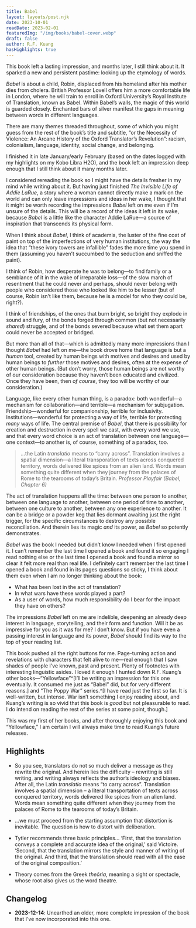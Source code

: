```yaml
---
title: Babel
layout: layouts/post.njk
date: 2023-10-01
readDate: 2023-02-01
featuredImg: "/img/books/babel-cover.webp"
draft: false
author: R.F. Kuang
hasHighlights: true
---
```


This book left a lasting impression, and months later, I still think about it. It sparked a new and persistent pastime: looking up the etymology of words.
<!-- excerpt -->

<section class="two-column">

*Babel* is about a child, Robin, displaced from his homeland after his mother dies from cholera. British Professor Lovell offers him a more comfortable life in London, where he will train to enroll in Oxford University’s Royal Institute of Translation, known as Babel. Within Babel’s walls, the magic of this world is guarded closely. Enchanted bars of silver manifest the gaps in meaning between words in different languages.

There are many themes threaded throughout, some of which you might guess from the rest of the book’s title and subtitle, “or the Necessity of Violence: An Arcane History of the Oxford Translator’s Revolution”: racism, colonialism, language, identity, social change, and belonging. 

I finished it in late January/early February (based on the dates logged with my highlights on my Kobo Libra H2O), and the book left an impression deep enough that I still think about it many months later. 

I considered rereading the book so I might have the details fresher in my mind while writing about it. But having just finished *The Invisible Life of Addie LaRue*, a story where a woman cannot directly make a mark on the world and can only leave impressions and ideas in her wake, I thought that it might be worth recording the impressions *Babel*  left on me even if I’m unsure of the details. This will be a record of the ideas it left in its wake, because *Babel* is a little like the character Addie LaRue—a source of inspiration that transcends its physical form.

When I think about *Babel*, I think of academia, the luster of the fine coat of paint on top of the imperfections of very human institutions, the way the idea that “these ivory towers are infallible” fades the more time you spend in them (assuming you haven’t succumbed to the seduction and sniffed the paint). 

I think of Robin, how desperate he was to belong—to find family or a semblance of it in the wake of irreparable loss—of the slow march of resentment that he could never and perhaps, should never belong with people who considered those who looked like him to be lesser (but of course, Robin isn’t like them, because he is a model for who they could be, right?). 

I think of friendships, of the ones that burn bright, so bright they explode in sound and fury, of the bonds forged through common (but not necessarily *shared*) struggle, and of the bonds severed because what set them apart could never be accepted or bridged.

But more than all of that—which is admittedly many more impressions than I thought *Babel* had left on me—the book drove home that language is but a *human* tool, created by human beings with motives and desires and used by human beings to *further* those motives and desires, often at the expense of other human beings. (But don’t worry, those human beings are not worthy of our consideration because they haven’t been educated and civilized. Once they have been, then *of course*, they too will be worthy of our consideration.)

Language, like every other human thing, is a paradox: both wonderful—a mechanism for collaboration—and terrible—a mechanism for subjugation. Friendship—wonderful for companionship, terrible for inclusivity. Institutions—wonderful for protecting a way of life, terrible for protecting *many* ways of life. The central premise of *Babel*, that there is possibility for creation and destruction in every spell we cast, with every word we use, and that every word choice is an act of translation between one language—one context—to another is, of course, something of a paradox, too.

> ...the Latin *translatio* means to “carry across”. Translation involves a spatial dimension—a literal transporation of texts across conquered territory, words delivered like spices from an alien land. Words mean something quite different when they journey from the palaces of Rome to the tearooms of today’s Britain.
<cite>Professor Playfair (Babel, Chapter 6)</cite>

The act of translation happens all the time: between one person to another, between one language to another, between one period of time to another, between one culture to another, between any one experience to another. It can be a bridge or a powder keg that lies dormant awaiting just the right trigger, for the specific circumstances to destroy any possible reconciliation. And therein lies its magic *and* its power, as *Babel* so potently demonstrates.

*Babel* was the book I needed but didn’t know I needed when I first opened it. I can’t remember the last time I opened a book and found it so engaging I read nothing else or the last time I opened a book and found a mirror so clear it felt more real than real life. I definitely can’t remember the last time I opened a book and found in its pages questions so sticky, I think about them even when I am no longer thinking about the book: 

* What has been lost in the act of translation? 
* In what wars have these words played a part? 
* As a user of words, how much responsibility do I bear for the impact they have on others?

The impressions *Babel* left on me are indelible, deepening an already deep interest in language, storytelling, and their form and function. Will it be as impressive for you as it was for me? I don’t know. But if you have even a passing interest in language and its power, *Babel* should find its way to the top of your reading list.

This book pushed all the right buttons for me. Page-turning action and revelations with characters that felt alive to me—real enough that I saw shades of people I’ve known, past and present. Plenty of footnotes with interesting linguistic asides. I loved it enough I hunted down R.F. Kuang’s other books—“Yellowface”^[I’ll be writing an impression for this one eventually. It consumed me just as “Babel” did, but for very different reasons.] and “The Poppy War” series.^[I have read just the first so far. It is well-written, but intense. War isn’t something I enjoy reading about, and Kuang’s writing is so vivid that this book is *good* but not pleasurable to read. I do intend on reading the rest of the series at some point, though.]

This was my first of her books, and after thoroughly enjoying this book and “Yellowface,” I am certain I will always make time to read Kuang’s future releases.

</section>

## Highlights
<div class="highlights">

* So you see, translators do not so much deliver a message as they rewrite the original. And herein lies the difficulty – rewriting is still writing, and writing always reflects the author’s ideology and biases. After all, the Latin *translatio* means “to carry across”. Translation involves a spatial dimension – a literal transportation of texts across conquered territory, words delivered like spices from an alien land. Words mean something quite different when they journey from the palaces of Rome to the tearooms of today’s Britain.

* ...we must proceed from the starting assumption that distortion is inevitable. The question is how to distort with deliberation.

* Tytler recommends three basic principles... ‘First, that the translation conveys a complete and accurate idea of the original,’ said Victoire. ‘Second, that the translation mirrors the style and manner of writing of the original. And third, that the translation should read with all the ease of the original composition.’

* Theory comes from the Greek *theōria*, meaning a sight or spectacle, whose root also gives us the word theatre.
</div>

## Changelog

* **2023-12-14**: Unearthed an older, more complete impression of the book that I’ve now incorporated into this one.